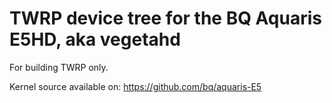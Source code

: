 TWRP device tree for the BQ Aquaris E5HD, aka vegetahd
========================================================

For building TWRP only.

Kernel source available on: https://github.com/bq/aquaris-E5
